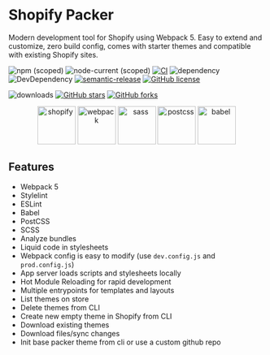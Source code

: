 # Shopify Packer

Modern development tool for Shopify using Webpack 5. Easy to extend and customize, zero build config, comes with starter themes and compatible with existing Shopify sites.

![npm (scoped)](https://img.shields.io/npm/v/@hayes0724/shopify-packer)
![node-current (scoped)](https://img.shields.io/node/v/@hayes0724/shopify-packer)
[![CI](https://github.com/hayes0724/shopify-packer/actions/workflows/ci.yml/badge.svg)](https://github.com/hayes0724/shopify-packer/actions/workflows/ci.yml)
![dependency](https://img.shields.io/david/hayes0724/shopify-packer)
![DevDependency](https://img.shields.io/david/dev/hayes0724/shopify-packer)
[![semantic-release](https://img.shields.io/badge/%20%20%F0%9F%93%A6%F0%9F%9A%80-semantic--release-e10079.svg)](https://github.com/semantic-release/semantic-release)
[![GitHub license](https://img.shields.io/github/license/hayes0724/shopify-packer.svg)](https://github.com/hayes0724/shopify-packer/blob/master/LICENSE)

![downloads](https://img.shields.io/npm/dt/@hayes0724/shopify-packer)
[![GitHub stars](https://img.shields.io/github/stars/hayes0724/shopify-packer.svg?style=social&label=Star&maxAge=2592000)](https://GitHub.com/hayes0724/shopify-packer/stargazers/)
[![GitHub forks](https://img.shields.io/github/forks/hayes0724/shopify-packer.svg?style=social&label=Fork&maxAge=2592000)](https://GitHub.com/hayes0724/shopify-packer/network/)

<p align="center">
    <a href="https://www.shopify.com/?ref=hayes-marketing"><img width="75" height="75" alt="shopify" src="https://hayes0724.github.io/shopify-packer/img/logos/shopify.svg"></a>
    <img height="75" alt="webpack" src="https://hayes0724.github.io/shopify-packer/img/logos/webpack.svg">
    <img height="75" alt="sass" src="https://hayes0724.github.io/shopify-packer/img/logos/sass.svg">
    <img height="75" alt="postcss" src="https://hayes0724.github.io/shopify-packer/img/logos/postcss.svg">   
    <img height="75" alt="babel" src="https://hayes0724.github.io/shopify-packer/img/logos/babel.png">
</p>

## Features
- Webpack 5
- Stylelint
- ESLint
- Babel
- PostCSS
- SCSS
- Analyze bundles
- Liquid code in stylesheets
- Webpack config is easy to modify (use `dev.config.js` and `prod.config.js`)
- App server loads scripts and stylesheets locally
- Hot Module Reloading for rapid development
- Multiple entrypoints for templates and layouts
- List themes on store
- Delete themes from CLI
- Create new empty theme in Shopify from CLI
- Download existing themes
- Download files/sync changes
- Init base packer theme from cli or use a custom github repo